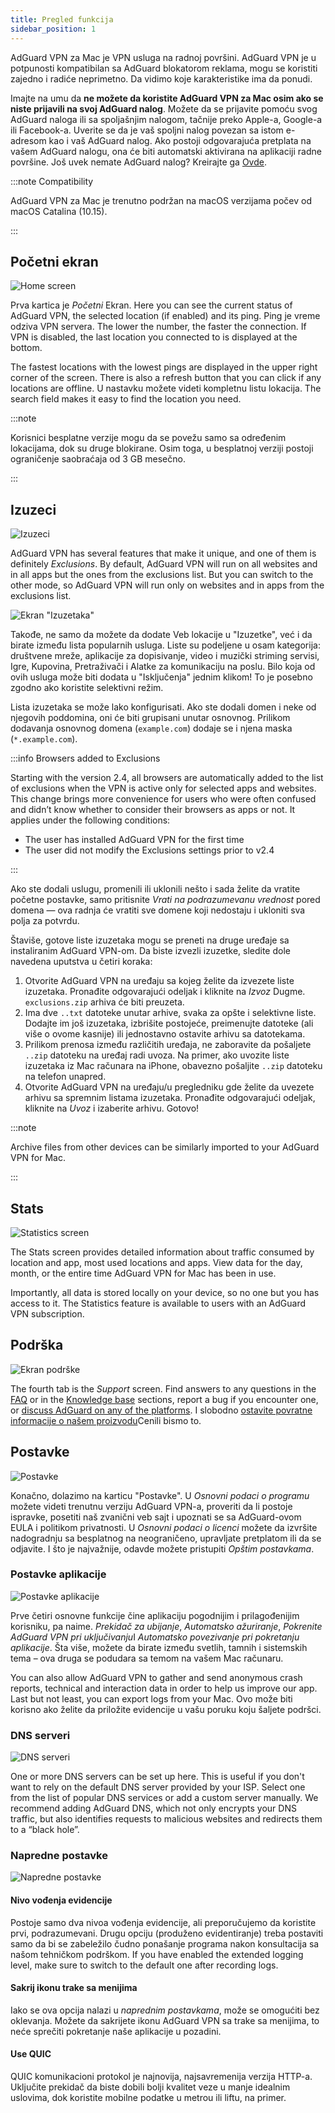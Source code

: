 ```yaml
---
title: Pregled funkcija
sidebar_position: 1
---
```


AdGuard VPN za Mac je VPN usluga na radnoj površini. AdGuard VPN je u potpunosti kompatibilan sa AdGuard blokatorom reklama, mogu se koristiti zajedno i radiće neprimetno. Da vidimo koje karakteristike ima da ponudi.

Imajte na umu da **ne možete da koristite AdGuard VPN za Mac osim ako se niste prijavili na svoj AdGuard nalog**. Možete da se prijavite pomoću svog AdGuard naloga ili sa spoljašnjim nalogom, tačnije preko Apple-a, Google-a ili Facebook-a. Uverite se da je vaš spoljni nalog povezan sa istom e-adresom kao i vaš AdGuard nalog. Ako postoji odgovarajuća pretplata na vašem AdGuard nalogu, ona će biti automatski aktivirana na aplikaciji radne površine. Još uvek nemate AdGuard nalog? Kreirajte ga [Ovde](https://auth.adguard.com/registration.html).

:::note Compatibility

AdGuard VPN za Mac je trenutno podržan na macOS verzijama počev od macOS Catalina (10.15).

:::

## Početni ekran

![Home screen](https://cdn.adguardvpn.com/content/kb/vpn/mac/vpn_main_new_en.jpeg)

Prva kartica je *Početni* Ekran. Here you can see the current status of AdGuard VPN, the selected location (if enabled) and its ping. Ping je vreme odziva VPN servera. The lower the number, the faster the connection. If VPN is disabled, the last location you connected to is displayed at the bottom.

The fastest locations with the lowest pings are displayed in the upper right corner of the screen. There is also a refresh button that you can click if any locations are offline. U nastavku možete videti kompletnu listu lokacija. The search field makes it easy to find the location you need.

:::note

Korisnici besplatne verzije mogu da se povežu samo sa određenim lokacijama, dok su druge blokirane. Osim toga, u besplatnoj verziji postoji ograničenje saobraćaja od 3 GB mesečno.

:::

## Izuzeci

![Izuzeci](https://cdn.adguardvpn.com/content/kb/vpn/mac/exclusions_new_en.png)

AdGuard VPN has several features that make it unique, and one of them is definitely *Exclusions*. By default, AdGuard VPN will run on all websites and in all apps but the ones from the exclusions list. But you can switch to the other mode, so AdGuard VPN will run only on websites and in apps from the exclusions list.

![Ekran "Izuzetaka"](https://cdn.adguardvpn.com/content/kb/vpn/mac/services_new_en.png)

Takođe, ne samo da možete da dodate Veb lokacije u "Izuzetke", već i da birate između lista popularnih usluga. Liste su podeljene u osam kategorija: društvene mreže, aplikacije za dopisivanje, video i muzički striming servisi, Igre, Kupovina, Pretraživači i Alatke za komunikaciju na poslu. Bilo koja od ovih usluga može biti dodata u "Isključenja" jednim klikom! To je posebno zgodno ako koristite selektivni režim.

Lista izuzetaka se može lako konfigurisati. Ako ste dodali domen i neke od njegovih poddomina, oni će biti grupisani unutar osnovnog. Prilikom dodavanja osnovnog domena (`example.com`) dodaje se i njena maska (`*.example.com`).

:::info Browsers added to Exclusions

Starting with the version 2.4, all browsers are automatically added to the list of exclusions when the VPN is active only for selected apps and websites. This change brings more convenience for users who were often confused and didn’t know whether to consider their browsers as apps or not. It applies under the following conditions:

- The user has installed AdGuard VPN for the first time
- The user did not modify the Exclusions settings prior to v2.4

:::

Ako ste dodali uslugu, promenili ili uklonili nešto i sada želite da vratite početne postavke, samo pritisnite *Vrati na podrazumevanu vrednost* pored domena — ova radnja će vratiti sve domene koji nedostaju i ukloniti sva polja za potvrdu.

Štaviše, gotove liste izuzetaka mogu se preneti na druge uređaje sa instaliranim AdGuard VPN-om. Da biste izvezli izuzetke, sledite dole navedena uputstva u četiri koraka:

1. Otvorite AdGuard VPN na uređaju sa kojeg želite da izvezete liste izuzetaka. Pronađite odgovarajući odeljak i kliknite na *Izvoz* Dugme. `exclusions.zip` arhiva će biti preuzeta.
2. Ima dve `..txt` datoteke unutar arhive, svaka za opšte i selektivne liste. Dodajte im još izuzetaka, izbrišite postojeće, preimenujte datoteke (ali više o ovome kasnije) ili jednostavno ostavite arhivu sa datotekama.
3. Prilikom prenosa između različitih uređaja, ne zaboravite da pošaljete `..zip` datoteku na uređaj radi uvoza. Na primer, ako uvozite liste izuzetaka iz Mac računara na iPhone, obavezno pošaljite `..zip` datoteku na telefon unapred.
4. Otvorite AdGuard VPN na uređaju/u pregledniku gde želite da uvezete arhivu sa spremnim listama izuzetaka. Pronađite odgovarajući odeljak, kliknite na *Uvoz* i izaberite arhivu. Gotovo!

:::note

Archive files from other devices can be similarly imported to your AdGuard VPN for Mac.

:::

## Stats

![Statistics screen](https://cdn.adguardvpn.com/content/kb/vpn/mac/statistics_en.png)

The Stats screen provides detailed information about traffic consumed by location and app, most used locations and apps. View data for the day, month, or the entire time AdGuard VPN for Mac has been in use.

Importantly, all data is stored locally on your device, so no one but you has access to it. The Statistics feature is available to users with an AdGuard VPN subscription.

## Podrška

![Ekran podrške](https://cdn.adguardvpn.com/content/kb/vpn/mac/support_new_en.png)

The fourth tab is the *Support* screen. Find answers to any questions in the [FAQ](https://adguard-vpn.com/welcome.html#faq) or in the [Knowledge base](/) sections, report a bug if you encounter one, or [discuss AdGuard on any of the platforms](https://adguard.com/discuss.html). I slobodno [ostavite povratne informacije o našem proizvodu](https://surveys.adguard.com/vpn_mac/form.html)Cenili bismo to.

## Postavke

![Postavke](https://cdn.adguardvpn.com/content/kb/vpn/mac/settings_new_en.png)

Konačno, dolazimo na karticu "Postavke". U *Osnovni podaci o programu* možete videti trenutnu verziju AdGuard VPN-a, proveriti da li postoje ispravke, posetiti naš zvanični veb sajt i upoznati se sa AdGuard-ovom EULA i politikom privatnosti. U *Osnovni podaci o licenci* možete da izvršite nadogradnju sa besplatnog na neograničeno, upravljate pretplatom ili da se odjavite. I što je najvažnije, odavde možete pristupiti *Opštim postavkama*.

### Postavke aplikacije

![Postavke aplikacije](https://cdn.adguardvpn.com/content/kb/vpn/mac/general-settings_new_en.png)

Prve četiri osnovne funkcije čine aplikaciju pogodnijim i prilagođenijim korisniku, pa naime. *Prekidač za ubijanje*, *Automatsko ažuriranje*, *Pokrenite AdGuard VPN pri uključivanju*I *Automatsko povezivanje pri pokretanju aplikacije*. Šta više, možete da birate između svetlih, tamnih i sistemskih tema – ova druga se podudara sa temom na vašem Mac računaru.

You can also allow AdGuard VPN to gather and send anonymous crash reports, technical and interaction data in order to help us improve our app. Last but not least, you can export logs from your Mac. Ovo može biti korisno ako želite da priložite evidencije u vašu poruku koju šaljete podršci.

### DNS serveri

![DNS serveri](https://cdn.adguardvpn.com/content/kb/vpn/mac/dns_new_en.png)

One or more DNS servers can be set up here. This is useful if you don't want to rely on the default DNS server provided by your ISP. Select one from the list of popular DNS services or add a custom server manually. We recommend adding AdGuard DNS, which not only encrypts your DNS traffic, but also identifies requests to malicious websites and redirects them to a “black hole”.

### Napredne postavke

![Napredne postavke](https://cdn.adguardvpn.com/content/kb/vpn/mac/advanced-settings_new_en.png)

#### Nivo vođenja evidencije

Postoje samo dva nivoa vođenja evidencije, ali preporučujemo da koristite prvi, podrazumevani. Drugu opciju (produženo evidentiranje) treba postaviti samo da bi se zabeležilo čudno ponašanje programa nakon konsultacija sa našom tehničkom podrškom. If you have enabled the extended logging level, make sure to switch to the default one after recording logs.

#### Sakrij ikonu trake sa menijima

Iako se ova opcija nalazi u *naprednim postavkama*, može se omogućiti bez oklevanja. Možete da sakrijete ikonu AdGuard VPN sa trake sa menijima, to neće sprečiti pokretanje naše aplikacije u pozadini.

#### Use QUIC

QUIC komunikacioni protokol je najnovija, najsavremenija verzija HTTP-a. Uključite prekidač da biste dobili bolji kvalitet veze u manje idealnim uslovima, dok koristite mobilne podatke u metrou ili liftu, na primer.

